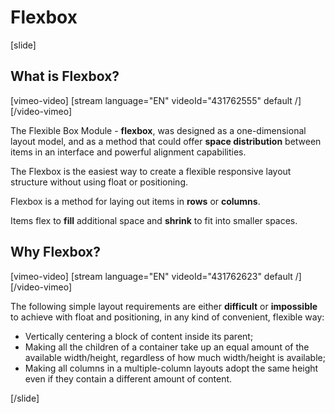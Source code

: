 # Flexbox

[slide]

## What is Flexbox?

[vimeo-video]
[stream language="EN" videoId="431762555" default /]
[/video-vimeo]

The Flexible Box Module - **flexbox**, was designed as a one-dimensional layout model, and as a method that could offer **space distribution** between items in an interface and powerful alignment capabilities.

The Flexbox is the easiest way to create a flexible responsive layout structure without using float or positioning.

Flexbox is a method for laying out items in **rows** or **columns**.

Items flex to **fill** additional space and **shrink** to fit into smaller spaces.

## Why Flexbox?

[vimeo-video]
[stream language="EN" videoId="431762623" default /]
[/video-vimeo]

The following simple layout requirements are either **difficult** or **impossible** to achieve with float and positioning, in any kind of convenient, flexible way:
* Vertically centering a block of content inside its parent;
* Making all the children of a container take up an equal amount of the available width/height, regardless of how much width/height is available;
* Making all columns in a multiple-column layouts adopt the same height even if they contain a different amount of content.

[/slide]
